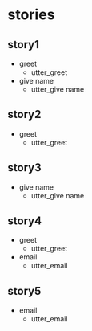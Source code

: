 



# stories

## story1

* greet
    - utter_greet
* give name
    - utter_give name

## story2

* greet
    - utter_greet

## story3

* give name
    - utter_give name

## story4

* greet
    - utter_greet
* email
    - utter_email

## story5

* email
    - utter_email
